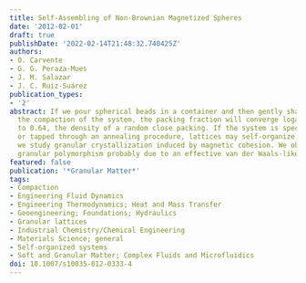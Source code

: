 ```yaml
---
title: Self-Assembling of Non-Brownian Magnetized Spheres
date: '2012-02-01'
draft: true
publishDate: '2022-02-14T21:48:32.740425Z'
authors:
- O. Carvente
- G. G. Peraza-Mues
- J. M. Salazar
- J. C. Ruiz-Suárez
publication_types:
- '2'
abstract: If we pour spherical beads in a container and then gently shake it to increase
  the compaction of the system, the packing fraction will converge logarithmically
  to 0.64, the density of a random close packing. If the system is specially sheared,
  or tapped through an annealing procedure, lattices may self-organize. In this work
  we study granular crystallization induced by magnetic cohesion. We observe an interesting
  granular polymorphism probably due to an effective van der Waals-like interaction.
featured: false
publication: '*Granular Matter*'
tags:
- Compaction
- Engineering Fluid Dynamics
- Engineering Thermodynamics; Heat and Mass Transfer
- Geoengineering; Foundations; Hydraulics
- Granular lattices
- Industrial Chemistry/Chemical Engineering
- Materials Science; general
- Self-organized systems
- Soft and Granular Matter; Complex Fluids and Microfluidics
doi: 10.1007/s10035-012-0333-4
---
```



